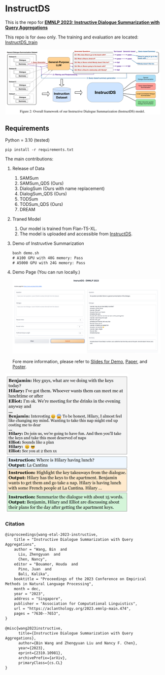 # InstructDS
This is the repo for **[EMNLP 2023: Instructive Dialogue Summarization with Query Aggregations](https://arxiv.org/abs/2310.10981)**

This repo is for `demo` only. The training and evaluation are located: [InstructDS_train](https://github.com/BinWang28/InstructDS_train)

<img src="content/framework.png" width="700">


## Requirements
Python = 3.10 (tested)
```
pip install -r requirements.txt
```




The main contributions:
1. Release of Data
   1. SAMSum
   2. SAMSum_QDS (Ours)
   3. DialogSum (Ours with name replacement)
   4. DialogSum_QDS (Ours)
   5. TODSum
   6. TODSum_QDS (Ours)
   7. DREAM


2. Traned Model
   1. Our model is trained from Flan-T5-XL.
   2. The model is uploaded and accessible from [InstructDS](https://huggingface.co/binwang/InstructDS/blob/main/README.md).


3. Demo of Instruvtive Summarization
   ```
   bash demo.sh
   # A100 GPU with 40G memory: Pass
   # A5000 GPU with 24G memory: Pass
   ```

4. Demo Page (You can run locally.)

   <img src="content/demo_figure.png" width="700">


   Fore more information, please refer to [Slides for Demo](content/demo_slides.pdf), [Paper](https://arxiv.org/abs/2310.10981), and [Poster](content/poster.pdf).


<img src="content/example.png" width="400">


### Citation
```
@inproceedings{wang-etal-2023-instructive,
    title = "Instructive Dialogue Summarization with Query Aggregations",
    author = "Wang, Bin  and
      Liu, Zhengyuan  and
      Chen, Nancy",
    editor = "Bouamor, Houda  and
      Pino, Juan  and
      Bali, Kalika",
    booktitle = "Proceedings of the 2023 Conference on Empirical Methods in Natural Language Processing",
    month = dec,
    year = "2023",
    address = "Singapore",
    publisher = "Association for Computational Linguistics",
    url = "https://aclanthology.org/2023.emnlp-main.474",
    pages = "7630--7653",
}

@misc{wang2023instructive,
      title={Instructive Dialogue Summarization with Query Aggregations}, 
      author={Bin Wang and Zhengyuan Liu and Nancy F. Chen},
      year={2023},
      eprint={2310.10981},
      archivePrefix={arXiv},
      primaryClass={cs.CL}
}
```
